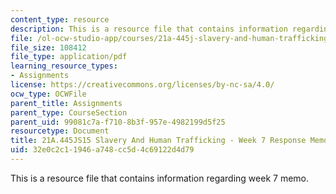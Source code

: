 ```yaml
---
content_type: resource
description: This is a resource file that contains information regarding week 7 memo.
file: /ol-ocw-studio-app/courses/21a-445j-slavery-and-human-trafficking-in-the-21st-century-spring-2015/32e0c2c11946a748cc5d4c69122d4d79_MIT21A_445JS15_Week7memo.pdf
file_size: 108412
file_type: application/pdf
learning_resource_types:
- Assignments
license: https://creativecommons.org/licenses/by-nc-sa/4.0/
ocw_type: OCWFile
parent_title: Assignments
parent_type: CourseSection
parent_uid: 99081c7a-f710-8b3f-957e-4982199d5f25
resourcetype: Document
title: 21A.445JS15 Slavery And Human Trafficking - Week 7 Response Memo
uid: 32e0c2c1-1946-a748-cc5d-4c69122d4d79
---
```

This is a resource file that contains information regarding week 7 memo.